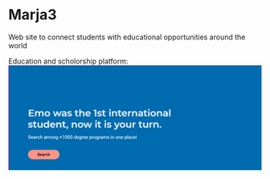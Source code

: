 # Marja3
Web site to connect students with educational opportunities around the world
<!DOCTYPE html>
<html lang="fr">
    <head>
        <meta charset="utf-8">
        <title>LE titre de ma page</title>
        <p>
            Education and scholorship platform:<br>
            <img src="Marja3.png" alt="page d'acceuil " />
            </p>
    </head>
    <body>
    </body>
</html>
